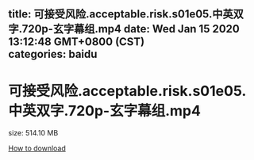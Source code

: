 
title: 可接受风险.acceptable.risk.s01e05.中英双字.720p-玄字幕组.mp4
date: Wed Jan 15 2020 13:12:48 GMT+0800 (CST)    
categories: baidu
---

# 可接受风险.acceptable.risk.s01e05.中英双字.720p-玄字幕组.mp4
size: 514.10 MB
 
 

[How to download](https://bpcam.bemobtrk.com/go/2ceec3aa-1ca2-46d6-b9ff-aaa5c184517c?jno=446)